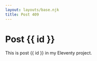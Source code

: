 ```yaml
---
layout: layouts/base.njk
title: Post 409
---
```


# Post {{ id }}

This is post {{ id }} in my Eleventy project.
